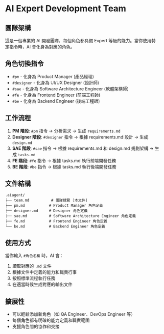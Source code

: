 # AI Expert Development Team

## 團隊架構

這是一個專業的 AI 開發團隊，每個角色都具備 Expert 等級的能力。當你使用特定指令時，AI 會化身為對應的角色。

## 角色切換指令

* `#pm` - 化身為 Product Manager (產品經理)
* `#designer` - 化身為 UI/UX Designer (設計師)
* `#sae` - 化身為 Software Architecture Engineer (軟體架構師)
* `#fe` - 化身為 Frontend Engineer (前端工程師)
* `#be` - 化身為 Backend Engineer (後端工程師)

## 工作流程

1. **PM 階段**: `#pm` 指令 → 分析需求 → 生成 `requirements.md`
2. **Designer 階段**: `#designer` 指令 → 根據 requirements.md 設計 → 生成 `design.md`
3. **SAE 階段**: `#sae` 指令 → 根據 requirements.md 和 design.md 規劃架構 → 生成 `tasks.md`
4. **FE 階段**: `#fe` 指令 → 根據 tasks.md 執行前端開發任務
5. **BE 階段**: `#be` 指令 → 根據 tasks.md 執行後端開發任務

## 文件結構

```
.aiagent/
├── team.md          # 團隊總覽 (本文件)
├── pm.md           # Product Manager 角色定義
├── designer.md     # Designer 角色定義
├── sae.md          # Software Architecture Engineer 角色定義
├── fe.md           # Frontend Engineer 角色定義
└── be.md           # Backend Engineer 角色定義
```

## 使用方式

當你輸入 `#角色名稱` 時，AI 會：
1. 讀取對應的 `.md` 文件
2. 根據文件中定義的能力和職責行事
3. 按照標準流程執行任務
4. 在適當時候生成對應的輸出文件

## 擴展性

* 可以輕鬆添加新角色（如 QA Engineer、DevOps Engineer 等）
* 每個角色都有明確的能力定義和職責範圍
* 支援角色間的協作和交接
